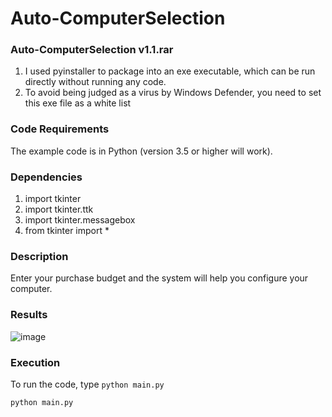# Auto-ComputerSelection

### Auto-ComputerSelection v1.1.rar
1) I used pyinstaller to package into an exe executable, which can be run directly without running any code.
2) To avoid being judged as a virus by Windows Defender, you need to set this exe file as a white list

### Code Requirements
The example code is in Python (version 3.5 or higher will work).

### Dependencies
1) import tkinter
2) import tkinter.ttk
3) import tkinter.messagebox
4) from tkinter import *

### Description
Enter your purchase budget and the system will help you configure your computer.

### Results
![image](https://user-images.githubusercontent.com/26793944/185339428-54e17ec0-d74f-4333-8696-a799a2eb1f06.png)

### Execution
To run the code, type `python main.py`

```
python main.py
```
